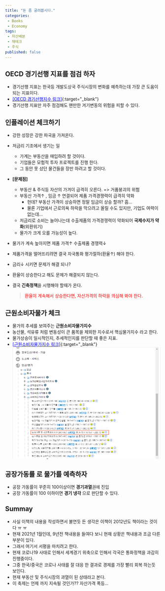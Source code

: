```yaml
---
title: "돈 좀 굴려봅시다."
categories:
 - Books
 - Economy
tags:
 - 자산배분
 - 재테크
 - 주식
published: false
---
```


## OECD 경기선행 지표를 점검 하자
 - 경기선행 지표는 한국등 개발도상국 주식시장의 변화를 예측하는데 가장 큰 도움이 되는 지표이다.
 - [<span style="color:blue">[OECD 경기선행지수 링크]</span>](https://data.oecd.org/leadind/composite-leading-indicator-cli.htm#indicator-chart){:target="_blank"}
 - 경기선행 지표만 자주 점검해도 왠만한 겨기변동의 위험을 피할 수 있다.

## 인플레이션 체크하기
- 강한 성장은 강한 파국을 가져온다.
- 저금리 기조에서 생기는 일
  - 가계는 부동산을 매입하려 할 것이다.
  - 기업들은 모험적 투자 프로젝트를 진행 한다.
  - 그 동안 못 샀던 물건들을 장만 하려고 할 것이다.
- **[문제점]**
  - 부동산 & 주식등 자산의 가겨이 급격히 오른다. => 거품붕괴의 위험
  - 부동산 가격↑ , 임금 ↑ 연결되어 제품 가격경쟁력이 급격히 약화
    - 헌데? 부동산 가격이 상승하면 정말 임금이 상승 할까? 흠...
    - 물론 기업에서 근로의욕 하락을 막으려고 올릴 수도 있지만, 기업도 여력이 없는데...
  - 저금리로 소비는 늘어나는데 수출제품의 가격경쟁력이 약화되어 **국제수지가 약화**(외환위기)
  - 물가가 크게 오를 가능성이 높다.

- 물가가 계속 높아지면 제품 가격↑ 수출제품 경쟁력↓ 
- 제품가격을 떨어뜨리려면 결국 자국통화 평가절하(환율↑) 해야 한다.
- 금리↓ 시키면 문제가 해결 되나?
- 환율이 상승한다고 해도 문제가 해결되지 않는다.
- 결국 **긴축정책**을 시행해야 할때가 온다.
  > <span style="color:red">환율이 계속해서 상승한다면, 자산가격의 하락을 의심해 봐야 한다.</span>

## **근원소비자물가 체크**
- 물가의 추세를 보여주는 **근원소비자물가지수**
- 농산물, 석유류 처럼 변동성이 큰 품목을 제외한 지수로서 핵심물가지수 라고 한다.
- 물가상승이 일시적인지, 추세적인지를 판단할 때 좋은 지표.
- [<span style="color:blue">[근원소비자물가지수 링크]</span>](https://kosis.kr/statisticsList/statisticsListIndex.do?menuId=M_01_01&vwcd=MT_ZTITLE&parmTabId=M_01_01#){:target="_blank"}
![근원소비자물가지수링크](/assets/images/Book/roll-some-money/122.png)

## **공장가동률** 로 물가를 예측하자
- 공장 가동률이 꾸준히 100이상이면 **경기과열**권에 진입
- 공장 가동률이 100 이하이면 **경기 냉각** 으로 판단할 수 있다.

## Summay
- 사실 이책의 내용을 작성하면서 불연듯 든 생각은 이책이 2012년도 책이라는 것이다 ㅠ ㅠ 
- 현재 2021년 1월인데, 9년전 책내용을 들여다 보니 현재 상황은 책내용과 조금 다른 부분이 있다.
- 그래서 여기서 서평을 마치려고 한다.
- 현재 코로나19 사태로 인해서 세계경기 위축으로 인해서 각국은 통화정책을 과감히 진행중이다.
- 그중 한국/중국은 코로나 사태를 잘 대응 한 결과로 경제를 가장 빨리 회복 하는듯 보인다.
- 현재 부동산 및 주식시장의 과열이 된 상태라고 본다.
- 이 축제는 언제 까지 지속될 것인가?? 자산가격 폭등...
